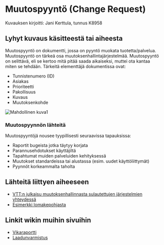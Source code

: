 # Muutospyyntö (Change Request)

Kuvauksen kirjoitti: Jani Kerttula, tunnus K8958

## Lyhyt kuvaus käsitteestä tai aiheesta

Muutospyyntö on dokumentti, jossa on pyyntö muokata tuotetta/palvelua. Muutospyyntö on tärkeä osa muutoksenhallintajärjestelmää.
Muutospyyntö on selittävä, eli se kertoo mitä pitää saada aikaiseksi, muttei ota kantaa miten se tehdään. Tärkeitä elementtäjä dokumentissa ovat:
* Tunnistenumero (ID)
* Asiakas
* Prioriteetti
* Pakollisuus
* Kuvaus
* Muutoksenkohde

![Mahdollinen kuva1](https://upload.wikimedia.org/wikipedia/commons/c/c7/Example_change_request.png)


### Muutospyynnön lähteitä

Muutospyyntöjä nousee tyypillisesti seuraavissa tapauksissa:
* Raportit bugeista jotka täytyy korjata
* Parannusehdotukset käyttäjiltä
* Tapahtumat muiden palveluiden kehityksessä
* Muutokset standardeissa tai alustassa (esim. uudet käyttöliittymät)
* Pyynnöt korkeammalta taholta


## Lähteitä liittyen aiheeseen

* [VTT:n julkaisu muutoksenhallinnasta sulautettujen järjestelmien yhteydessä](http://www.vtt.fi/inf/pdf/publications/2000/P416.pdf)
* [Esimerkki lomakepohjasta](http://www.projectmanagementdocs.com/project-documents/change-request.html#axzz4sYDkEYZw)

## Linkit wikin muihin sivuihin

* [Vikaraportti](https://github.com/JAMKPROJ/TTOS1000-GT0/vikaraportti.md)
* [Laadunvarmistus](https://github.com/JAMKPROJ/TTOS1000-GT0/laadunvarmistus.md) 
